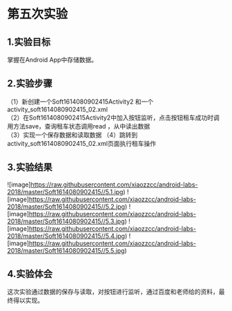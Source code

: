 # 第五次实验

## 1.实验目标
掌握在Android App中存储数据。

## 2.实验步骤 
（1）新创建一个Soft1614080902415Activity2 和一个  activity_soft1614080902415_02.xml    
（2）在Soft1614080902415Activity2中加入按钮监听，点击按钮租车成功时调用方法save，查询租车状态调用read ，从中读出数据     
（3）实现一个保存数据和读取数据
（4）跳转到activity_soft1614080902415_02.xml页面执行租车操作

## 3.实验结果

![image]https://raw.githubusercontent.com/xiaozzcc/android-labs-2018/master/Soft1614080902415//5.1.jpg)
![image]https://raw.githubusercontent.com/xiaozzcc/android-labs-2018/master/Soft1614080902415//5.2.jpg)
![image]https://raw.githubusercontent.com/xiaozzcc/android-labs-2018/master/Soft1614080902415//5.3.jpg)
![image]https://raw.githubusercontent.com/xiaozzcc/android-labs-2018/master/Soft1614080902415//5.4.jpg)
![image]https://raw.githubusercontent.com/xiaozzcc/android-labs-2018/master/Soft1614080902415//5.5.jpg)
## 4.实验体会
这次实验通过数据的保存与读取，对按钮进行监听，通过百度和老师给的资料，最终得以实现。
    
